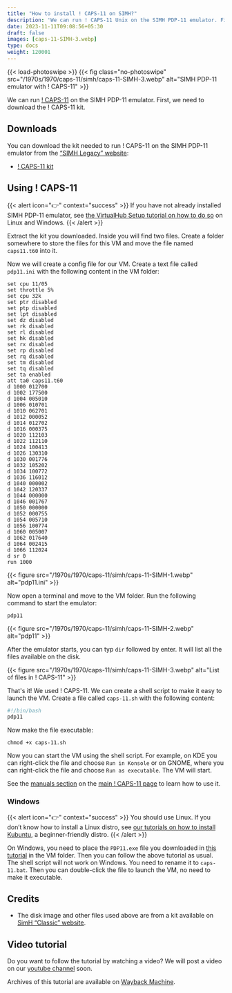 ```yaml
---
title: "How to install ! CAPS-11 on SIMH?"
description: 'We can run ! CAPS-11 Unix on the SIMH PDP-11 emulator. First, we need to download the ! CAPS-11 kit. You can download the kit needed to run it on the SIMH PDP-11 emulator from our here.'
date: 2023-11-11T09:08:56+05:30
draft: false
images: [caps-11-SIMH-3.webp]
type: docs
weight: 120001
---
```


{{< load-photoswipe >}}
{{< fig class="no-photoswipe" src="/1970s/1970/caps-11/simh/caps-11-SIMH-3.webp" alt="SIMH PDP-11 emulator with ! CAPS-11" >}}

We can run [! CAPS-11](/1970s/1970/caps-11) on the SIMH PDP-11 emulator. First, we need to download the ! CAPS-11 kit.

## Downloads

You can download the kit needed to run ! CAPS-11 on the SIMH PDP-11 emulator from the [“SIMH Legacy” website](http://simh.trailing-edge.com/):

- [! CAPS-11 kit](http://simh.trailing-edge.com/kits/caps11_system.zip)

## Using ! CAPS-11

{{< alert icon="👉" context="success" >}}
If you have not already installed SIMH PDP-11 emulator, see [the VirtualHub Setup tutorial on how to do so](https://setup.virtualhub.eu.org/simh-pdp11/) on Linux and Windows.
{{< /alert >}}

Extract the kit you downloaded. Inside you will find two files. Create a folder somewhere to store the files for this VM and move the file named `caps11.t60` into it.

Now we will create a config file for our VM. Create a text file called `pdp11.ini` with the following content in the VM folder:

``` config
set cpu 11/05
set throttle 5%
set cpu 32k
set ptr disabled
set ptp disabled
set lpt disabled
set dz disabled
set rk disabled
set rl disabled
set hk disabled
set rx disabled
set rp disabled
set rq disabled
set tm disabled
set tq disabled
set ta enabled
att ta0 caps11.t60
d 1000 012700
d 1002 177500
d 1004 005010
d 1006 010701
d 1010 062701
d 1012 000052
d 1014 012702
d 1016 000375
d 1020 112103
d 1022 112110
d 1024 100413
d 1026 130310
d 1030 001776
d 1032 105202
d 1034 100772
d 1036 116012
d 1040 000002
d 1042 120337
d 1044 000000
d 1046 001767
d 1050 000000
d 1052 000755
d 1054 005710
d 1056 100774
d 1060 005007
d 1062 017640
d 1064 002415
d 1066 112024
d sr 0
run 1000
```

{{< figure src="/1970s/1970/caps-11/simh/caps-11-SIMH-1.webp" alt="pdp11.ini" >}}

Now open a terminal and move to the VM folder. Run the following command to start the emulator:

``` console
pdp11
```

{{< figure src="/1970s/1970/caps-11/simh/caps-11-SIMH-2.webp" alt="pdp11" >}}

After the emulator starts, you can typ `dir` followed by enter. It will list all the files available on the disk.

{{< figure src="/1970s/1970/caps-11/simh/caps-11-SIMH-3.webp" alt="List of files in ! CAPS-11" >}}

That's it! We used ! CAPS-11. We can create a shell script to make it easy to launch the VM. Create a file called `caps-11.sh` with the following content:

``` bash
#!/bin/bash
pdp11
```

Now make the file executable:

``` console
chmod +x caps-11.sh
```

Now you can start the VM using the shell script. For example, on KDE you can right-click the file and choose `Run in Konsole` or on GNOME, where you can right-click the file and choose `Run as executable`. The VM will start.

See the [manuals section](/1970s/1970/caps-11/#manuals) on the [main ! CAPS-11 page](/1970s/1970/caps-11) to learn how to use it.

### Windows

{{< alert icon="👉" context="success" >}}
You should use Linux. If you don’t know how to install a Linux distro, see [our tutorials on how to install Kubuntu](https://setup.virtualhub.eu.org/tag/os/), a beginner-friendly distro.
{{< /alert >}}

On Windows, you need to place the `PDP11.exe` file you downloaded in [this tutorial](https://setup.virtualhub.eu.org/simh-pdp11#windows) in the VM folder. Then you can follow the above tutorial as usual. The shell script will not work on Windows. You need to rename it to `caps-11.bat`. Then you can double-click the file to launch the VM, no need to make it executable.

## Credits

- The disk image and other files used above are from a kit available on [SimH “Classic” website](http://simh.trailing-edge.com/).

## Video tutorial

Do you want to follow the tutorial by watching a video? We will post a video on our [youtube channel](https://www.youtube.com/@virtua1hub) soon.

Archives of this tutorial are available on [Wayback Machine](https://web.archive.org/web/*/https://virtualhub.eu.org/1970s/1970/caps-11/simh/).
